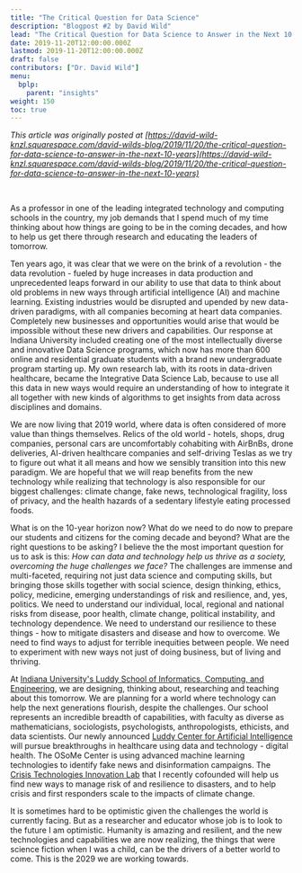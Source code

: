 ```yaml
---
title: "The Critical Question for Data Science"
description: "Blogpost #2 by David Wild"
lead: "The Critical Question for Data Science to Answer in the Next 10 Years"
date: 2019-11-20T12:00:00.000Z
lastmod: 2019-11-20T12:00:00.000Z
draft: false
contributors: ["Dr. David Wild"]
menu:
  bplp:
    parent: "insights"
weight: 150
toc: true
---
```

 
*This article was originally posted at [https://david-wild-knzl.squarespace.com/david-wilds-blog/2019/11/20/the-critical-question-for-data-science-to-answer-in-the-next-10-years](https://david-wild-knzl.squarespace.com/david-wilds-blog/2019/11/20/the-critical-question-for-data-science-to-answer-in-the-next-10-years)*

&nbsp;  

As a professor in one of the leading integrated technology and computing schools in the country, my job demands that I spend much of my time thinking about how things are going to be in the coming decades, and how to help us get there through research and educating the leaders of tomorrow.

Ten years ago, it was clear that we were on the brink of a revolution - the data revolution - fueled by huge increases in data production and unprecedented leaps forward in our ability to use that data to think about old problems in new ways through artificial intelligence (AI) and machine learning. Existing industries would be disrupted and upended by new data-driven paradigms, with all companies becoming at heart data companies. Completely new businesses and opportunities would arise that would be impossible without these new drivers and capabilities. Our response at Indiana University included creating one of the most intellectually diverse and innovative Data Science programs, which now has more than 600 online and residential graduate students with a brand new undergraduate program starting up. My own research lab, with its roots in data-driven healthcare, became the Integrative Data Science Lab, because to use all this data in new ways would require an understanding of how to integrate it all together with new kinds of algorithms to get insights from data across disciplines and domains. 

We are now living that 2019 world, where data is often considered of more value than things themselves. Relics of the old world - hotels, shops, drug companies, personal cars are uncomfortably cohabiting with AirBnBs, drone deliveries, AI-driven healthcare companies and self-driving Teslas as we try to figure out what it all means and how we sensibly transition into this new paradigm. We are hopeful that we will reap benefits from the new technology while realizing that technology is also responsible for our biggest challenges: climate change, fake news, technological fragility, loss of privacy, and the health hazards of a sedentary lifestyle eating processed foods.

What is on the 10-year horizon now? What do we need to do now to prepare our students and citizens for the coming decade and beyond? What are the right questions to be asking? I believe the the most important question for us to ask is this: *How can data and technology help us thrive as a society, overcoming the huge challenges we face?* The challenges are immense and multi-faceted, requiring not just data science and computing skills, but bringing those skills together with social science, design thinking, ethics, policy, medicine, emerging understandings of risk and resilience, and, yes, politics. We need to understand our individual, local, regional and national risks from disease, poor health, climate change, political instability, and technology dependence. We need to understand our resilience to these things - how to mitigate disasters and disease and how to overcome. We need to find ways to adjust for terrible inequities between people. We need to experiment with new ways not just of doing business, but of living and thriving. 

At [Indiana University's Luddy School of Informatics, Computing, and Engineering](https://luddy.indiana.edu/), we are designing, thinking about, researching and teaching about this tomorrow. We are planning for a world where technology can help the next generations flourish, despite the challenges. Our school represents an incredible breadth of capabilities, with faculty as diverse as mathematicians, sociologists, psychologists, anthropologists, ethicists, and data scientists. Our newly announced [Luddy Center for Artificial Intelligence](https://news.iu.edu/stories/2021/06/iub/releases/23-luddy-center-artificial-intelligence-dedication.html) will pursue breakthroughs in healthcare using data and technology - digital health. The OSoMe Center is using advanced machine learning technologies to identify fake news and disinformation campaigns. The [Crisis Technologies Innovation Lab](https://ctil.iu.edu/) that I recently cofounded will help us find new ways to manage risk of and resilience to disasters, and to help crisis and first responders scale to the impacts of climate change.

It is sometimes hard to be optimistic given the challenges the world is currently facing. But as a researcher and educator whose job is to look to the future I am optimistic. Humanity is amazing and resilient, and the new technologies and capabilities we are now realizing, the things that were science fiction when I was a child, can be the drivers of a better world to come. This is the 2029 we are working towards.
